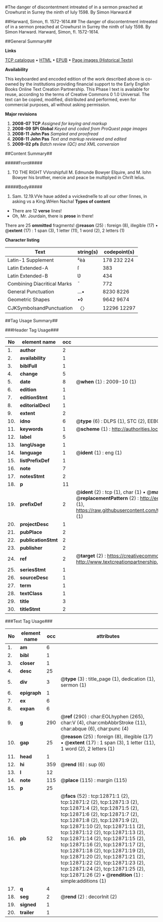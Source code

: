 #The danger of discontentment intreated of in a sermon preached at Crowhurst in Surrey the ninth of Iuly 1598. By Simon Harward.#

##Harward, Simon, fl. 1572-1614.##
The danger of discontentment intreated of in a sermon preached at Crowhurst in Surrey the ninth of Iuly 1598. By Simon Harward.
Harward, Simon, fl. 1572-1614.

##General Summary##

**Links**

[TCP catalogue](http://www.ota.ox.ac.uk/tcp/)  • 
[HTML](http://tei.it.ox.ac.uk/tcp/Texts-HTML/free/A02/A02784.html)  • 
[EPUB](http://tei.it.ox.ac.uk/tcp/Texts-EPUB/free/A02/A02784.epub) • 
[Page images (Historical Texts)](https://data.historicaltexts.jisc.ac.uk/view?pubId=eebo-99847810e&pageId=eebo-99847810e-12871-1)

**Availability**

This keyboarded and encoded edition of the
	       work described above is co-owned by the institutions
	       providing financial support to the Early English Books
	       Online Text Creation Partnership. This Phase I text is
	       available for reuse, according to the terms of Creative
	       Commons 0 1.0 Universal. The text can be copied,
	       modified, distributed and performed, even for
	       commercial purposes, all without asking permission.

**Major revisions**

1. __2008-07__ __TCP__ *Assigned for keying and markup*
1. __2008-09__ __SPi Global__ *Keyed and coded from ProQuest page images*
1. __2008-11__ __John Pas__ *Sampled and proofread*
1. __2008-11__ __John Pas__ *Text and markup reviewed and edited*
1. __2009-02__ __pfs__ *Batch review (QC) and XML conversion*

##Content Summary##

#####Front#####

1. TO THE RIGHT VVorshipfull M. Edmunde Bowyer Eſquire, and M. Iohn Bowyer his brother, mercie and peace be multiplyed in Chriſt Ieſus.

#####Body#####
1. Sam. 12.19.VVe haue added a vvickedneſſe to all our other ſinnes, in asking vs a King.WHen Nachaſ
**Types of content**

  * There are 12 **verse** lines!
  * Oh, Mr. Jourdain, there is **prose** in there!

There are 25 **ommitted** fragments! 
 @__reason__ (25) : foreign (8), illegible (17)  •  @__extent__ (17) : 1 span (3), 1 letter (11), 1 word (2), 2 letters (1)

**Character listing**


|Text|string(s)|codepoint(s)|
|---|---|---|
|Latin-1 Supplement|²èà|178 232 224|
|Latin Extended-A|ſ|383|
|Latin Extended-B|Ʋ|434|
|Combining             Diacritical Marks|̄|772|
|General Punctuation|…•|8230 8226|
|Geometric Shapes|▪◊|9642 9674|
|CJKSymbolsandPunctuation|〈〉|12296 12297|

##Tag Usage Summary##

###Header Tag Usage###

|No|element name|occ|attributes|
|---|---|---|---|
|1.|__author__|2||
|2.|__availability__|1||
|3.|__biblFull__|1||
|4.|__change__|5||
|5.|__date__|8| @__when__ (1) : 2009-10 (1)|
|6.|__edition__|1||
|7.|__editionStmt__|1||
|8.|__editorialDecl__|1||
|9.|__extent__|2||
|10.|__idno__|6| @__type__ (6) : DLPS (1), STC (2), EEBO-CITATION (1), PROQUEST (1), VID (1)|
|11.|__keywords__|1| @__scheme__ (1) : http://authorities.loc.gov/ (1)|
|12.|__label__|5||
|13.|__langUsage__|1||
|14.|__language__|1| @__ident__ (1) : eng (1)|
|15.|__listPrefixDef__|1||
|16.|__note__|7||
|17.|__notesStmt__|2||
|18.|__p__|11||
|19.|__prefixDef__|2| @__ident__ (2) : tcp (1), char (1)  •  @__matchPattern__ (2) : ([0-9\-]+):([0-9IVX]+) (1), (.+) (1)  •  @__replacementPattern__ (2) : http://eebo.chadwyck.com/downloadtiff?vid=$1&page=$2 (1), https://raw.githubusercontent.com/textcreationpartnership/Texts/master/tcpchars.xml#$1 (1)|
|20.|__projectDesc__|1||
|21.|__pubPlace__|2||
|22.|__publicationStmt__|2||
|23.|__publisher__|2||
|24.|__ref__|2| @__target__ (2) : https://creativecommons.org/publicdomain/zero/1.0/ (1), http://www.textcreationpartnership.org/docs/. (1)|
|25.|__seriesStmt__|1||
|26.|__sourceDesc__|1||
|27.|__term__|1||
|28.|__textClass__|1||
|29.|__title__|3||
|30.|__titleStmt__|2||


###Text Tag Usage###

|No|element name|occ|attributes|
|---|---|---|---|
|1.|__am__|6||
|2.|__bibl__|1||
|3.|__closer__|1||
|4.|__desc__|25||
|5.|__div__|3| @__type__ (3) : title_page (1), dedication (1), sermon (1)|
|6.|__epigraph__|1||
|7.|__ex__|6||
|8.|__expan__|6||
|9.|__g__|290| @__ref__ (290) : char:EOLhyphen (265), char:V (4), char:cmbAbbrStroke (11), char:abque (6), char:punc (4)|
|10.|__gap__|25| @__reason__ (25) : foreign (8), illegible (17)  •  @__extent__ (17) : 1 span (3), 1 letter (11), 1 word (2), 2 letters (1)|
|11.|__head__|1||
|12.|__hi__|359| @__rend__ (6) : sup (6)|
|13.|__l__|12||
|14.|__note__|115| @__place__ (115) : margin (115)|
|15.|__p__|25||
|16.|__pb__|52| @__facs__ (52) : tcp:12871:1 (2), tcp:12871:2 (2), tcp:12871:3 (2), tcp:12871:4 (2), tcp:12871:5 (2), tcp:12871:6 (2), tcp:12871:7 (2), tcp:12871:8 (2), tcp:12871:9 (2), tcp:12871:10 (2), tcp:12871:11 (2), tcp:12871:12 (2), tcp:12871:13 (2), tcp:12871:14 (2), tcp:12871:15 (2), tcp:12871:16 (2), tcp:12871:17 (2), tcp:12871:18 (2), tcp:12871:19 (2), tcp:12871:20 (2), tcp:12871:21 (2), tcp:12871:22 (2), tcp:12871:23 (2), tcp:12871:24 (2), tcp:12871:25 (2), tcp:12871:26 (2)  •  @__rendition__ (1) : simple:additions (1)|
|17.|__q__|4||
|18.|__seg__|2| @__rend__ (2) : decorInit (2)|
|19.|__signed__|1||
|20.|__trailer__|1||
